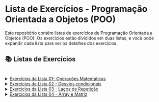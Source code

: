 # Lista de Exercícios - Programação Orientada a Objetos (POO)

Este repositório contém listas de exercícios de Programação Orientada a Objetos (POO). Os exercícios estão divididos em duas listas, e você pode expandir cada lista para ver os detalhes dos exercícios.

## 📚 Listas de Exercícios
<br>

<details>
  <summary><a href="https://github.com/thaissan/poo_exercicios/tree/main/src/main/java/lista1">Exercícios da Lista 01- Operações Matemáticas </a></summary>
  
  - **1) Escreva um programa que faça a soma entre 2 números.**
  - **2) Escreva um programa que pergunte o nome e o sobrenome do usuário e escreva na tela: "Olá, -usuário-".**
  - **3) Escreva uma calculadora que receba um valor em reais e converta para dólar. Considere o valor do dólar a R$5,25.**
  - **4) Construa um algoritmo que leia um número inteiro na tela e responda o número antecessor e o sucessor.**
  - **5) Construa um algoritmo que calcule o valor de um terreno baseado na sua área e valor por m².**
  - **6) Construa um algoritmo que leia:**
    1. **A distância percorrida por um veículo em km**
    2. **O total gasto em combustível em litros. No final deverá ser respondido o consumo médio deste veículo em km/l.**
  - **7) Escreva um programa que receba quatro notas de um aluno e calcule a média aritmética dessas notas.**
  - **8) Suponha que você trabalhe em um laboratório e seu colega mediu a temperatura de um objeto em Fahrenheit. Escreva um programa capaz de converter em Celsius.**
  
</details>

<details>
  <summary><a href="https://github.com/thaissan/poo_exercicios/tree/main/src/main/java/lista2">Exercícios da Lista 02 - Desvios condicionais </a></summary>

  - **1) Escreva um programa que recebe um número digitado pelo usuário e responda se o número inserido é par ou ímpar ou 0.**
  - **2) Desenvolva um algoritmo que seja capaz de receber dois números digitados pelo usuário e diga qual deles é maior.**
  - **3) Um banco contratou você para que escreva um programa que será utilizado pelo usuário em um tablet. O programa irá fazer 3 perguntas e encaminhar o cliente para 2 filas. A fila comum e a fila preferencial. Se o cliente atender a uma das condições a seguir ele deve ser encaminhado para a fila preferencial. As condições são: Ter mais de 65 anos, se deficiente ou gestante.**
  - **4) Um cliente que promove eventos solicitou um programa que seja capaz de identificar se uma pessoa é maior de idade. Pessoas com menos de 16 anos não podem entrar nos eventos. Entre 16 e 18 anos somente acompanpanhado pelos responsáveis. Maiores de 18 podem entrar normalmente.**
  - **5) Crie um algoritmo que receba login e senha e verifique as credenciais. Caso algum deles estiver errado o programa deve retornar ao usuário quais das opções está errada, se é o login ou a senha.**
  - **6) Crie um programa que receba as notas de um aluno e informe se ele foi aprovado ou reprovado. Se o aluno ficar com média acima de 6 nas 2 primeiras provas ele passou. Senão o programa deverá perguntar a nota de recuperação que irá substituir a menor nota. A pergunta de recuperação deverá aparecer somente para os alunos que precisarem.**
  - **7) Escreva um programa Identificador de Divisibilidade, isto é, que identifique se um determinado número informado pelo usuário é divisível por X (Que também deve ser informado pelo usuário).**
  - **8) Crie um joguinho de perguntas e respostas múltipla escolha. O programa deverá fazer 5 perguntas (Uma por vez). Se ele errar 3 vezes ele perde o jogo. Se o usuário chegar até o final o programa deve exibir o número de acertos.**

</details>

<details>
  <summary><a href="https://github.com/thaissan/poo_exercicios/tree/main/src/main/java/lista3">Exercícios da Lista 03 - Laços de Repetição</a></summary>

  - **1) Escreva um programa que sirva como um cronômetro. O usuário deve digitar um número em segundos e o programa deve contabilizar os segundos digitados. O programa deve receber somente números entre 1 e 59; do contrário, ele retornará um erro e solicitará que o usuário digite um número válido.**

- **2) Desenvolva um programa que receba um número do usuário e escreva a tabuada dele.**

- **3) Escreva um código que receba dois números inteiros e escreva todos os números pares entre eles.**

- **4) Jogo da adivinhação. Peça para alguém escolher um número. Depois, peça para outra pessoa tentar adivinhar. O programa deverá retornar dicas como: "Muito baixo, muito alto ou quase lá" ou "tá quente, tá frio".**

- **5) Crie um algoritmo que receba login e senha e verifique as credenciais. Caso algum deles estiver errado, o programa deve retornar ao usuário quais das opções está errada, se é o login ou a senha. O programa deve bloquear o acesso após 3 tentativas erradas. Quando for a última tentativa, ele deve emitir um alerta: "Última tentativa, mais um erro seu acesso será bloqueado!"**

- **6) Escreva um programa que seja capaz de desenhar uma pirâmide de asteriscos. O usuário deverá informar quantos andares ele deseja que a pirâmide tenha.**

- **7) Aproveitando o exercício anterior, escreva um programa que consiga construir um retângulo. O usuário deve informar a largura e a altura em asteriscos.**


</details>

<details>
  <summary><a href="https://github.com/thaissan/poo_exercicios/tree/main/src/main/java/lista4">Exercícios da Lista 04 - Array e Matriz</a></summary>

- **1) Você é gerente de um supermercado e sabe que os valores das vendas do dia são gravados em um vetor. Digite um código que faça o fechamento (soma) de vendas do dia de maneira automatizada.**

- **2) Agora que você sabe o fechamento do dia, monte um código que identifique a compra de menor valor e a compra de maior valor.**

- **3) Ainda utilizando o exercício do mercado, calcule o ticket médio de vendas do dia.**

- **4) Escreva um código que irá percorrer uma lista de números inteiros `lista[] = { 3, 5, 6, 7, 8, 10, 22, 55, 110 }` e irá contar a quantidade de números pares presente nela.**

- **5) Escreva um programa que sirva como uma lista de compras de mercado. Você irá criar um menu que pergunte se o usuário quer inserir um item ou ver a lista.**

- **6) Aproveite a questão anterior e adicione a opção do usuário remover um item.**

- **7) Aproveite o código que estamos utilizando e implemente um preço para cada item (Dica: Utilize outra lista e use os mesmos índices para o item e para o preço).**

- **8) Aproveite os códigos anteriores e implemente a função de impressão por ordem de preço (crescente).**

  

</details>
